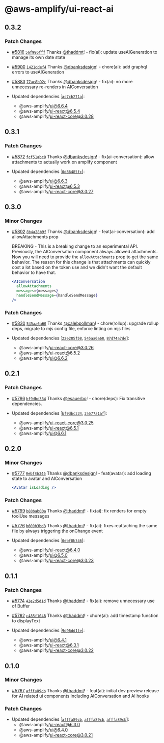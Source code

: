 # @aws-amplify/ui-react-ai

## 0.3.2

### Patch Changes

- [#5816](https://github.com/aws-amplify/amplify-ui/pull/5816) [`5af986fff`](https://github.com/aws-amplify/amplify-ui/commit/5af986fff369b76de8cb624393960d0335bfc2fc) Thanks [@thaddmt](https://github.com/thaddmt)! - fix(ai): update useAIGeneration to manage its own date state

- [#5900](https://github.com/aws-amplify/amplify-ui/pull/5900) [`1421ddef4`](https://github.com/aws-amplify/amplify-ui/commit/1421ddef49215f232a580d464d13920b9213b698) Thanks [@dbanksdesign](https://github.com/dbanksdesign)! - chore(ai): add graphql errors to useAIGeneration

- [#5883](https://github.com/aws-amplify/amplify-ui/pull/5883) [`77ac8b92c`](https://github.com/aws-amplify/amplify-ui/commit/77ac8b92cb601bfc034173ef39e1e0091b674566) Thanks [@dbanksdesign](https://github.com/dbanksdesign)! - fix(ai): no more unnecessary re-renders in AIConversation

- Updated dependencies [[`ac7cb271a`](https://github.com/aws-amplify/amplify-ui/commit/ac7cb271aff895e643fb5dc927030df9245b7c5b)]:
  - @aws-amplify/ui@6.6.4
  - @aws-amplify/ui-react@6.5.4
  - @aws-amplify/ui-react-core@3.0.28

## 0.3.1

### Patch Changes

- [#5872](https://github.com/aws-amplify/amplify-ui/pull/5872) [`fcf51abc8`](https://github.com/aws-amplify/amplify-ui/commit/fcf51abc81da6eecbf8a31812b7cd5b2865999c4) Thanks [@dbanksdesign](https://github.com/dbanksdesign)! - fix(ai-conversation): allow attachments to actually work on amplify component

- Updated dependencies [[`0d86485fc`](https://github.com/aws-amplify/amplify-ui/commit/0d86485fc4bf74766a1b82c69cfa322ed1e9baf7)]:
  - @aws-amplify/ui@6.6.3
  - @aws-amplify/ui-react@6.5.3
  - @aws-amplify/ui-react-core@3.0.27

## 0.3.0

### Minor Changes

- [#5802](https://github.com/aws-amplify/amplify-ui/pull/5802) [`8b4a28b9f`](https://github.com/aws-amplify/amplify-ui/commit/8b4a28b9f656a7963399d4e797646af0e26b1bf5) Thanks [@dbanksdesign](https://github.com/dbanksdesign)! - feat(ai-conversation): add allowAttachments prop

  BREAKING - This is a breaking change to an experimental API. Previously, the AIConversation component always allowed attachments. Now you will need to provide the `allowAttachments` prop to get the same behavior. The reason for this change is that attachments can quickly cost a lot based on the token use and we didn't want the default behavior to have that.

  ```jsx
  <AIConversation
    allowAttachments
    messages={messages}
    handleSendMessage={handleSendMessage}
  />
  ```

### Patch Changes

- [#5830](https://github.com/aws-amplify/amplify-ui/pull/5830) [`545aa6a60`](https://github.com/aws-amplify/amplify-ui/commit/545aa6a608b68b9fb78f5df56da0e1e09b537d58) Thanks [@calebpollman](https://github.com/calebpollman)! - chore(rollup): upgrade rollup deps, migrate to mjs config file, enforce linting on mjs files

- Updated dependencies [[`22e285f58`](https://github.com/aws-amplify/amplify-ui/commit/22e285f5802e40b78c5a055a7384943c41252428), [`545aa6a60`](https://github.com/aws-amplify/amplify-ui/commit/545aa6a608b68b9fb78f5df56da0e1e09b537d58), [`87d74a7de`](https://github.com/aws-amplify/amplify-ui/commit/87d74a7deaa7d0cf393dfed3fb3cc85a3790c382)]:
  - @aws-amplify/ui-react-core@3.0.26
  - @aws-amplify/ui-react@6.5.2
  - @aws-amplify/ui@6.6.2

## 0.2.1

### Patch Changes

- [#5796](https://github.com/aws-amplify/amplify-ui/pull/5796) [`bf9dbc334`](https://github.com/aws-amplify/amplify-ui/commit/bf9dbc334293aff844a835e1717ee529e1abded3) Thanks [@esauerbo](https://github.com/esauerbo)! - chore(deps): Fix transitive dependencies.

- Updated dependencies [[`bf9dbc334`](https://github.com/aws-amplify/amplify-ui/commit/bf9dbc334293aff844a835e1717ee529e1abded3), [`3a677a1af`](https://github.com/aws-amplify/amplify-ui/commit/3a677a1afa60652fcd1a5adb734b9c94d4ba5c3d)]:
  - @aws-amplify/ui-react-core@3.0.25
  - @aws-amplify/ui-react@6.5.1
  - @aws-amplify/ui@6.6.1

## 0.2.0

### Minor Changes

- [#5777](https://github.com/aws-amplify/amplify-ui/pull/5777) [`0ebf8b346`](https://github.com/aws-amplify/amplify-ui/commit/0ebf8b346bc744cd73e1e7891eafc07538d6419d) Thanks [@dbanksdesign](https://github.com/dbanksdesign)! - feat(avatar): add loading state to avatar and AIConversation

  ```jsx
  <Avatar isLoading />
  ```

### Patch Changes

- [#5799](https://github.com/aws-amplify/amplify-ui/pull/5799) [`b80bab00a`](https://github.com/aws-amplify/amplify-ui/commit/b80bab00a67a915d971bf28a455c304fc5682487) Thanks [@thaddmt](https://github.com/thaddmt)! - fix(ai): fix renders for empty toolUse messages

- [#5776](https://github.com/aws-amplify/amplify-ui/pull/5776) [`b600b3bd8`](https://github.com/aws-amplify/amplify-ui/commit/b600b3bd8a7a85872d37f07a69e8bfacc532d73a) Thanks [@thaddmt](https://github.com/thaddmt)! - fix(ai): fixes reattaching the same file by always triggering the onChange event

- Updated dependencies [[`0ebf8b346`](https://github.com/aws-amplify/amplify-ui/commit/0ebf8b346bc744cd73e1e7891eafc07538d6419d)]:
  - @aws-amplify/ui-react@6.4.0
  - @aws-amplify/ui@6.5.0
  - @aws-amplify/ui-react-core@3.0.23

## 0.1.1

### Patch Changes

- [#5774](https://github.com/aws-amplify/amplify-ui/pull/5774) [`42e2d5d1d`](https://github.com/aws-amplify/amplify-ui/commit/42e2d5d1d22bea316fbefa00ba059bdb7e8e428e) Thanks [@thaddmt](https://github.com/thaddmt)! - fix(ai): remove unnecessary use of Buffer

- [#5782](https://github.com/aws-amplify/amplify-ui/pull/5782) [`c485f1048`](https://github.com/aws-amplify/amplify-ui/commit/c485f1048f158914aaa012e588f9e1caa8bfaa06) Thanks [@thaddmt](https://github.com/thaddmt)! - chore(ai): add timestamp function to displayText

- Updated dependencies [[`9d96dd1fe`](https://github.com/aws-amplify/amplify-ui/commit/9d96dd1fe51212e8e55b0dde816122a6f5672762)]:
  - @aws-amplify/ui@6.4.1
  - @aws-amplify/ui-react@6.3.1
  - @aws-amplify/ui-react-core@3.0.22

## 0.1.0

### Minor Changes

- [#5767](https://github.com/aws-amplify/amplify-ui/pull/5767) [`afffa89cb`](https://github.com/aws-amplify/amplify-ui/commit/afffa89cb29bb08ff1b626c727a2c9fb93bf11b3) Thanks [@thaddmt](https://github.com/thaddmt)! - feat(ai): initial dev preview release for AI related ui components including AIConversation and AI hooks

### Patch Changes

- Updated dependencies [[`afffa89cb`](https://github.com/aws-amplify/amplify-ui/commit/afffa89cb29bb08ff1b626c727a2c9fb93bf11b3), [`afffa89cb`](https://github.com/aws-amplify/amplify-ui/commit/afffa89cb29bb08ff1b626c727a2c9fb93bf11b3), [`afffa89cb`](https://github.com/aws-amplify/amplify-ui/commit/afffa89cb29bb08ff1b626c727a2c9fb93bf11b3)]:
  - @aws-amplify/ui-react@6.3.0
  - @aws-amplify/ui@6.4.0
  - @aws-amplify/ui-react-core@3.0.21

